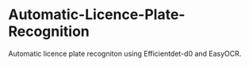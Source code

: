 # Automatic-Licence-Plate-Recognition
Automatic licence plate recogniton using Efficientdet-d0 and EasyOCR.
